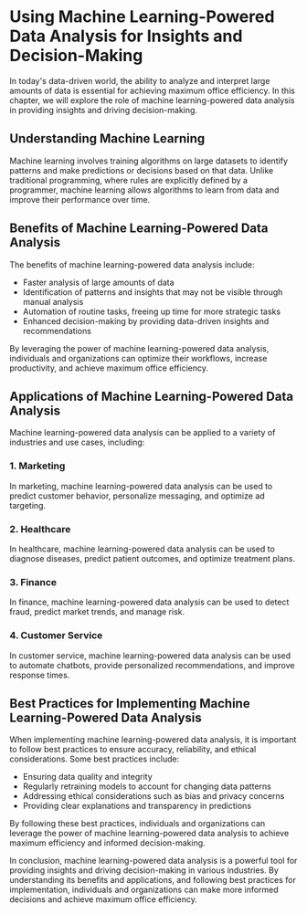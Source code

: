 Using Machine Learning-Powered Data Analysis for Insights and Decision-Making
=========================================================================================================================

In today's data-driven world, the ability to analyze and interpret large amounts of data is essential for achieving maximum office efficiency. In this chapter, we will explore the role of machine learning-powered data analysis in providing insights and driving decision-making.

Understanding Machine Learning
------------------------------

Machine learning involves training algorithms on large datasets to identify patterns and make predictions or decisions based on that data. Unlike traditional programming, where rules are explicitly defined by a programmer, machine learning allows algorithms to learn from data and improve their performance over time.

Benefits of Machine Learning-Powered Data Analysis
--------------------------------------------------

The benefits of machine learning-powered data analysis include:

* Faster analysis of large amounts of data
* Identification of patterns and insights that may not be visible through manual analysis
* Automation of routine tasks, freeing up time for more strategic tasks
* Enhanced decision-making by providing data-driven insights and recommendations

By leveraging the power of machine learning-powered data analysis, individuals and organizations can optimize their workflows, increase productivity, and achieve maximum office efficiency.

Applications of Machine Learning-Powered Data Analysis
------------------------------------------------------

Machine learning-powered data analysis can be applied to a variety of industries and use cases, including:

### 1. Marketing

In marketing, machine learning-powered data analysis can be used to predict customer behavior, personalize messaging, and optimize ad targeting.

### 2. Healthcare

In healthcare, machine learning-powered data analysis can be used to diagnose diseases, predict patient outcomes, and optimize treatment plans.

### 3. Finance

In finance, machine learning-powered data analysis can be used to detect fraud, predict market trends, and manage risk.

### 4. Customer Service

In customer service, machine learning-powered data analysis can be used to automate chatbots, provide personalized recommendations, and improve response times.

Best Practices for Implementing Machine Learning-Powered Data Analysis
----------------------------------------------------------------------

When implementing machine learning-powered data analysis, it is important to follow best practices to ensure accuracy, reliability, and ethical considerations. Some best practices include:

* Ensuring data quality and integrity
* Regularly retraining models to account for changing data patterns
* Addressing ethical considerations such as bias and privacy concerns
* Providing clear explanations and transparency in predictions

By following these best practices, individuals and organizations can leverage the power of machine learning-powered data analysis to achieve maximum efficiency and informed decision-making.

In conclusion, machine learning-powered data analysis is a powerful tool for providing insights and driving decision-making in various industries. By understanding its benefits and applications, and following best practices for implementation, individuals and organizations can make more informed decisions and achieve maximum office efficiency.



